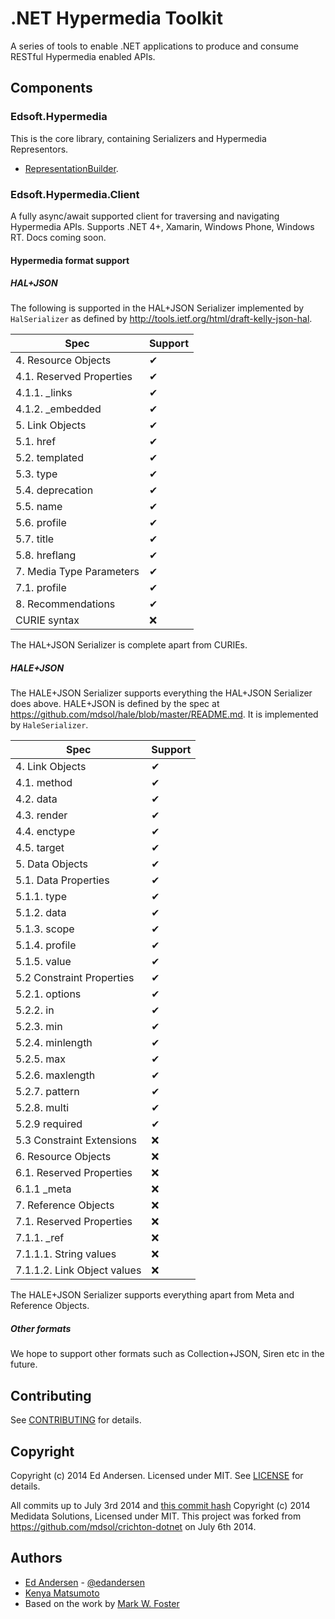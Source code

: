 ﻿# .NET Hypermedia Toolkit
A series of tools to enable .NET applications to produce and consume RESTful Hypermedia enabled APIs.

## Components

### Edsoft.Hypermedia

This is the core library, containing Serializers and Hypermedia Representors.

* [RepresentationBuilder][].

### Edsoft.Hypermedia.Client

A fully async/await supported client for traversing and navigating Hypermedia APIs. Supports .NET 4+, Xamarin, Windows Phone, Windows RT. Docs coming soon.

#### Hypermedia format support

##### HAL+JSON

The following is supported in the HAL+JSON Serializer implemented by ```HalSerializer``` as defined by http://tools.ietf.org/html/draft-kelly-json-hal.

Spec | Support
--- | ---
4. Resource Objects | ✔
4.1. Reserved Properties | ✔
4.1.1. _links | ✔
4.1.2. _embedded | ✔
5. Link Objects | ✔
5.1. href | ✔
5.2. templated | ✔
5.3. type | ✔
5.4. deprecation | ✔
5.5. name | ✔
5.6. profile | ✔
5.7. title | ✔
5.8. hreflang | ✔
7. Media Type Parameters | ✔
7.1. profile | ✔
8. Recommendations | ✔
CURIE syntax | ❌

The HAL+JSON Serializer is complete apart from CURIEs.

##### HALE+JSON

The HALE+JSON Serializer supports everything the HAL+JSON Serializer does above. HALE+JSON is defined by the spec at https://github.com/mdsol/hale/blob/master/README.md. It is implemented by ```HaleSerializer```.

Spec | Support
--- | ---
4. Link Objects | ✔
4.1. method | ✔
4.2. data | ✔
4.3. render | ✔
4.4. enctype | ✔
4.5. target | ✔
5. Data Objects | ✔
5.1. Data Properties | ✔
5.1.1. type | ✔
5.1.2. data | ✔
5.1.3. scope | ✔
5.1.4. profile | ✔
5.1.5. value | ✔
5.2 Constraint Properties | ✔
5.2.1. options | ✔
5.2.2. in | ✔
5.2.3. min | ✔
5.2.4. minlength | ✔
5.2.5. max | ✔
5.2.6. maxlength | ✔
5.2.7. pattern | ✔
5.2.8. multi | ✔
5.2.9 required | ✔
5.3 Constraint Extensions | ❌
6. Resource Objects | ❌
6.1. Reserved Properties | ❌
6.1.1 _meta | ❌
7. Reference Objects | ❌
7.1. Reserved Properties | ❌
7.1.1. _ref | ❌
7.1.1.1. String values | ❌
7.1.1.2. Link Object values | ❌

The HALE+JSON Serializer supports everything apart from Meta and Reference Objects.

##### Other formats

We hope to support other formats such as Collection+JSON, Siren etc in the future.

## Contributing
See [CONTRIBUTING][] for details.

## Copyright
Copyright (c) 2014 Ed Andersen. Licensed under MIT. See [LICENSE][] for details.

All commits up to July 3rd 2014 and [this commit hash](https://github.com/edandersen/Edsoft.Hypermedia/commit/83d1be2299c1dce638d3c64881d9a44f2217b416)  Copyright (c) 2014 Medidata Solutions, Licensed under MIT. This project was forked from https://github.com/mdsol/crichton-dotnet on July 6th 2014.

## Authors

* [Ed Andersen](https://github.com/edandersen) - [@edandersen](https://twitter.com/edandersen)
* [Kenya Matsumoto](https://github.com/kenyamat)
* Based on the work by [Mark W. Foster](https://github.com/fosdev)

[CONTRIBUTING]: CONTRIBUTING.md
[LICENSE]: LICENSE.md
[RepresentationBuilder]: docs/representor_builder.md
[BenchmarkTool]: docs/representor_benchmark_tool.md
